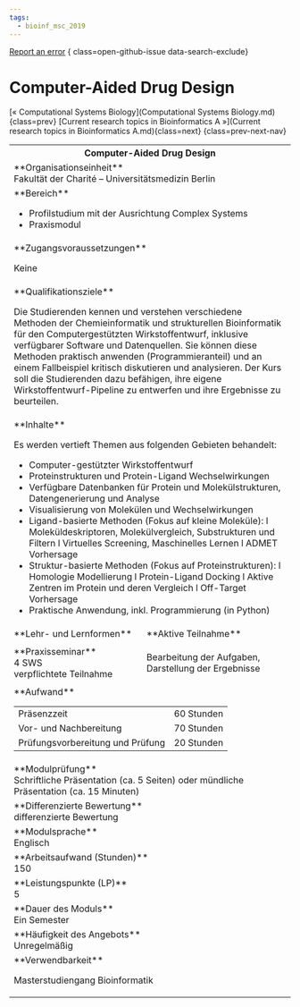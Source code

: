 ```yaml
---
tags:
  - bioinf_msc_2019
---
```

[Report an error](https://github.com/SGSSGene/FUB-SUP/issues/new?title=Error%20in%20%22Computer-Aided%20Drug%20Design%22&body=There%20seems%20to%20be%20an%20error%20in%20module%20%22Computer-Aided%20Drug%20Design%22%2E%0A%0A%3CDescribe%20here%20a%20slightly%20more%20detailed%20description%20of%20what%20is%20wrong%3E&labels=bug)
{ class=open-github-issue data-search-exclude}

# Computer-Aided Drug Design

[« Computational Systems Biology](Computational Systems Biology.md){class=prev}
[Current research topics in Bioinformatics A »](Current research topics in Bioinformatics A.md){class=next}
{class=prev-next-nav}

<table markdown id="moduledesc">
<tr markdown class="moduledesc_head"><th colspan="2">Computer-Aided Drug Design </th></tr>
<tr markdown><td colspan="2">**Organisationseinheit**   <br>Fakultät der Charité – Universitätsmedizin Berlin</td></tr>

<tr markdown><td colspan="2">**Bereich**<br>


- Profilstudium mit der Ausrichtung Complex Systems
- Praxismodul

</td></tr>

<tr markdown><td colspan="2">**Zugangsvoraussetzungen** <br>

Keine


</td></tr>
<tr markdown><td colspan="2">**Qualifikationsziele**    <br>

Die Studierenden kennen und verstehen verschiedene Methoden der
Chemieinformatik und strukturellen Bioinformatik für den Computergestützten
Wirkstoffentwurf, inklusive verfügbarer Software und Datenquellen. Sie
können diese Methoden praktisch anwenden (Programmieranteil) und an einem
Fallbeispiel kritisch diskutieren und analysieren. Der Kurs soll die
Studierenden dazu befähigen, ihre eigene Wirkstoffentwurf-Pipeline zu
entwerfen und ihre Ergebnisse zu beurteilen.


</td></tr>
<tr markdown><td colspan="2">**Inhalte**                <br>

Es werden vertieft Themen aus folgenden Gebieten behandelt:

- Computer-gestützter Wirkstoffentwurf
- Proteinstrukturen und Protein-Ligand Wechselwirkungen
- Verfügbare Datenbanken für Protein und Molekülstrukturen, Datengenerierung
  und Analyse
- Visualisierung von Molekülen und Wechselwirkungen
- Ligand-basierte Methoden (Fokus auf kleine Moleküle): l
  Moleküldeskriptoren, Molekülvergleich, Substrukturen und Filtern l
  Virtuelles Screening, Maschinelles Lernen l ADMET Vorhersage
- Struktur-basierte Methoden (Fokus auf Proteinstrukturen): l Homologie
  Modellierung l Protein-Ligand Docking l Aktive Zentren im Protein und
  deren Vergleich l Off-Target Vorhersage
- Praktische Anwendung, inkl. Programmierung (in Python)


</td></tr>

<tr markdown><td>**Lehr- und Lernformen**</td><td>**Aktive Teilnahme**</td></tr>
<tr markdown><td> **Praxisseminar** <br>4 SWS <br> verpflichtete Teilnahme</td><td>

Bearbeitung der Aufgaben, Darstellung der Ergebnisse
</td></tr>
<tr markdown><td colspan="2">**Aufwand**                <br>
<table class="aufwand_table">
<tr><td>Präsenzzeit</td><td>60 Stunden</td></tr>
<tr><td>Vor- und Nachbereitung</td><td>70 Stunden</td></tr>
<tr><td>Prüfungsvorbereitung und Prüfung</td><td>20 Stunden</td></tr>
</table>

</td></tr>
<tr markdown><td colspan="2">**Modulprüfung**             <br>Schriftliche Präsentation (ca. 5 Seiten) oder mündliche Präsentation (ca. 15
Minuten)


</td></tr>
<tr markdown><td colspan="2">**Differenzierte Bewertung** <br>differenzierte Bewertung

</td></tr>
<tr markdown><td colspan="2">**Modulsprache**             <br>Englisch</td></tr>
<tr markdown><td colspan="2">**Arbeitsaufwand (Stunden)** <br>150</td></tr>
<tr markdown><td colspan="2">**Leistungspunkte (LP)**     <br>5</td></tr>
<tr markdown><td colspan="2">**Dauer des Moduls**         <br>Ein Semester</td></tr>
<tr markdown><td colspan="2">**Häufigkeit des Angebots**  <br>Unregelmäßig</td></tr>
<tr markdown><td colspan="2">**Verwendbarkeit**           <br>

Masterstudiengang Bioinformatik


</td></tr>

</table>
